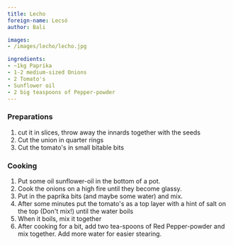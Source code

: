 ```yaml
---
title: Lecho
foreign-name: Lecsó
author: Bali

images:
- /images/lecho/lecho.jpg

ingredients:
- ~1kg Paprika
- 1-2 medium-sized Onions
- 2 Tomato's
- Sunflower oil
- 2 big teaspoons of Pepper-powder
---
```


### Preparations

1. cut it in slices, throw away the innards together with the seeds
2. Cut the union in quarter rings
3. Cut the tomato's in small bitable bits

### Cooking

1. Put some oil sunflower-oil in the bottom of a pot.
2. Cook the onions on a high fire until they become glassy.
3. Put in the paprika bits (and maybe some water) and mix.
4. After some minutes put the tomato's as a top layer with a hint of salt on the top (Don't mix!) until the water boils
5. When it boils, mix it together
6. After cooking for a bit, add two tea-spoons of Red Pepper-powder and mix together. Add more water for easier stearing.
